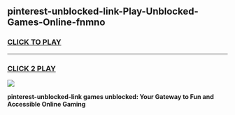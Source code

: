 
## pinterest-unblocked-link-Play-Unblocked-Games-Online-fnmno
<h3>
<a href="https://premium76.site?title=pinterest-unblocked-link&ref=25A">CLICK TO PLAY</a></h3>
<hr>

<h3>
<a href="https://premium76.site?title=pinterest-unblocked-link&ref=25A">CLICK 2 PLAY</a>
  
</h3>

<a href="https://premium76.site?title=pinterest-unblocked-link&ref=25A"><img src="https://clearcache.store/games.png"></a>


**pinterest-unblocked-link games unblocked: Your Gateway to Fun and Accessible Online Gaming**
